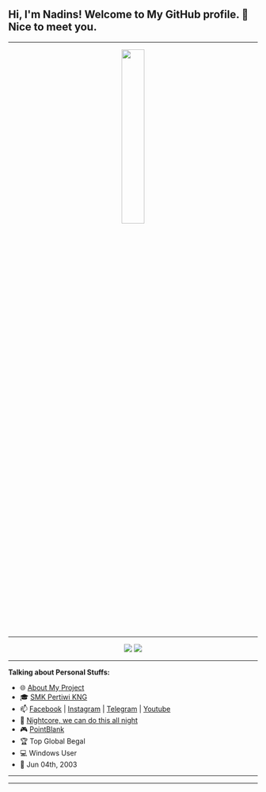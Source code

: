 <!-- Your title -->
## Hi, I'm Nadins! Welcome to My GitHub profile. 👋 Nice to meet you.
---
<p align="center">
  <img src="https://media.giphy.com/media/WOwiryOPA0G6jhKqB0/source.gif" width="30%"><br>
</p>

---
<p align="center">
<a href="https://github.com/nadinsylaa"> <img src="https://img.shields.io/badge/-Github-000?style=flat&logo=Github&logoColor=white" /></a>
<a href="https://asepmlnaaa@gmail.com"> <img src="https://img.shields.io/badge/-Gmail-c14438?style=flat&logo=Gmail&logoColor=white" /></a>

---
<!-- Talking about you -->
**Talking about Personal Stuffs:**

- 🌐 [About My Project](https://t.me/RysepEchizen)
- 🎓 [SMK Pertiwi KNG](https://smkpertiwikng.sch.id/)
- 📫 [Facebook](https://web.facebook.com/SepCanss) | [Instagram](https://www.instagram.com/asepmlnaa/) | [Telegram](https://t.me/NadinAlissa) | [Youtube](https://youtube.com/AsepGsMtaa)
- 🎼 [Nightcore, we can do this all night](https://www.youtube.com/watch?v=R7afKrt5RGU)
- 🎮 [PointBlank](https://www.pointblank.id/)
- 🏆 Top Global Begal
- 💻 Windows User
- 🎉 Jun 04th, 2003
	
---



---

